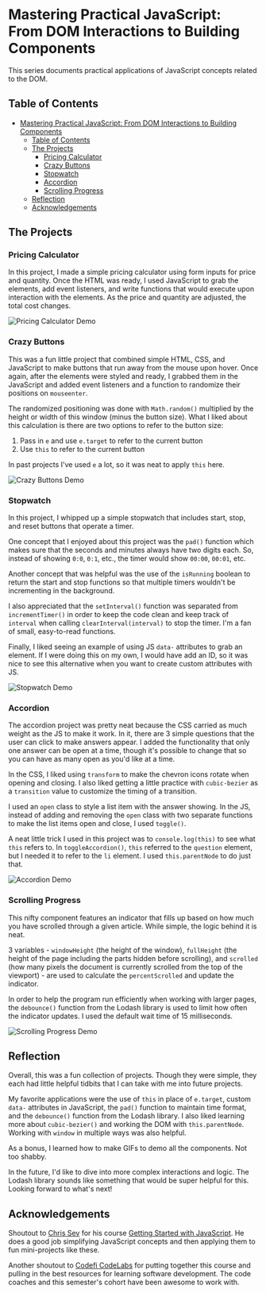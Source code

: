 # Mastering Practical JavaScript: From DOM Interactions to Building Components

This series documents practical applications of JavaScript concepts related to the DOM.

## Table of Contents
- [Mastering Practical JavaScript: From DOM Interactions to Building Components](#mastering-practical-javascript-from-dom-interactions-to-building-components)
  - [Table of Contents](#table-of-contents)
  - [The Projects](#the-projects)
    - [Pricing Calculator](#pricing-calculator)
    - [Crazy Buttons](#crazy-buttons)
    - [Stopwatch](#stopwatch)
    - [Accordion](#accordion)
    - [Scrolling Progress](#scrolling-progress)
  - [Reflection](#reflection)
  - [Acknowledgements](#acknowledgements)

## The Projects

### Pricing Calculator

In this project, I made a simple pricing calculator using form inputs for price and quantity.  Once the HTML was ready, I used JavaScript to grab the elements, add event listeners, and write functions that would execute upon interaction with the elements.  As the price and quantity are adjusted, the total cost changes.

![Pricing Calculator Demo](assets/pricing-calculator-demo.gif)

### Crazy Buttons

This was a fun little project that combined simple HTML, CSS, and JavaScript to make buttons that run away from the mouse upon hover.  Once again, after the elements were styled and ready, I grabbed them in the JavaScript and added event listeners and a function to randomize their positions on `mouseenter`.  

The randomized positioning was done with `Math.random()` multiplied by the height or width of this window (minus the button size).  What I liked about this calculation is there are two options to refer to the button size: 

1. Pass in `e` and use `e.target` to refer to the current button
2. Use `this` to refer to the current button

In past projects I've used `e` a lot, so it was neat to apply `this` here.

![Crazy Buttons Demo](assets/crazy-buttons-demo.gif)

### Stopwatch

In this project, I whipped up a simple stopwatch that includes start, stop, and reset buttons that operate a timer.

One concept that I enjoyed about this project was the `pad()` function which makes sure that the seconds and minutes always have two digits each.  So, instead of showing `0:0`, `0:1`, etc., the timer would show `00:00`, `00:01`, etc.

Another concept that was helpful was the use of the `isRunning` boolean to return the start and stop functions so that multiple timers wouldn't be incrementing in the background.

I also appreciated that the `setInterval()` function was separated from `incrementTimer()` in order to keep the code clean and keep track of `interval` when calling `clearInterval(interval)` to stop the timer.  I'm a fan of small, easy-to-read functions.

Finally, I liked seeing an example of using JS `data-` attributes to grab an element.  If I were doing this on my own, I would have add an ID, so it was nice to see this alternative when you want to create custom attributes with JS.

![Stopwatch Demo](assets/stopwatch-demo.gif)

### Accordion

The accordion project was pretty neat because the CSS carried as much weight as the JS to make it work.  In it, there are 3 simple questions that the user can click to make answers appear.  I added the functionality that only one answer can be open at a time, though it's possible to change that so you can have as many open as you'd like at a time.

In the CSS, I liked using `transform` to make the chevron icons rotate when opening and closing.  I also liked getting a little practice with `cubic-bezier` as a `transition` value to customize the timing of a transition.

I used an `open` class to style a list item with the answer showing.  In the JS, instead of adding and removing the `open` class with two separate functions to make the list items open and close, I used `toggle()`.

A neat little trick I used in this project was to `console.log(this)` to see what `this` refers to.  In `toggleAccordion()`, `this` referred to the `question` element, but I needed it to refer to the `li` element.  I used `this.parentNode` to do just that.

![Accordion Demo](assets/accordion-demo.gif)

### Scrolling Progress

This nifty component features an indicator that fills up based on how much you have scrolled through a given article.  While simple, the logic behind it is neat.

3 variables - `windowHeight` (the height of the window), `fullHeight` (the height of the page including the parts hidden before scrolling), and `scrolled` (how many pixels the document is currently scrolled from the top of the viewport) - are used to calculate the `percentScrolled` and update the indicator.

In order to help the program run efficiently when working with larger pages, the `debounce()` function from the Lodash library is used to limit how often the indicator updates.  I used the default wait time of 15 milliseconds.

![Scrolling Progress Demo](assets/scrolling-progress-demo.gif)

## Reflection

Overall, this was a fun collection of projects.  Though they were simple, they each had little helpful tidbits that I can take with me into future projects.

My favorite applications were the use of `this` in place of `e.target`, custom `data-` attributes in JavaScript, the `pad()` function to maintain time format, and the `debounce()` function from the Lodash library.  I also liked learning more about `cubic-bezier()` and working the DOM with `this.parentNode`.  Working with `window` in multiple ways was also helpful.

As a bonus, I learned how to make GIFs to demo all the components.  Not too shabby.

In the future, I'd like to dive into more complex interactions and logic.  The Lodash library sounds like something that would be super helpful for this.  Looking forward to what's next!

## Acknowledgements

Shoutout to [Chris Sev](https://chrissev.gumroad.com/) for his course [Getting Started with JavaScript](https://chrissev.gumroad.com/l/getting-started-with-javascript/).  He does a good job simplifying JavaScript concepts and then applying them to fun mini-projects like these.

Another shoutout to [Codefi CodeLabs](https://www.codelabsdash.com/) for putting together this course and pulling in the best resources for learning software development.  The code coaches and this semester's cohort have been awesome to work with.
